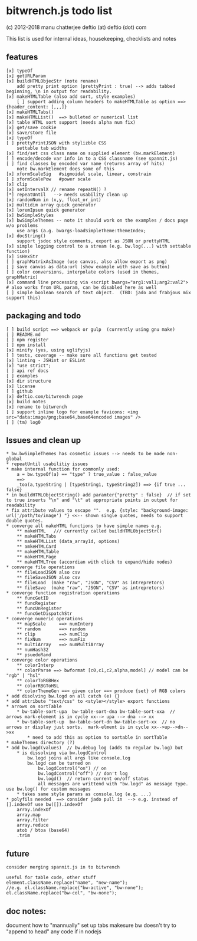 # bitwrench.js todo list  
(c) 2012-2018 manu chatterjee 
 			  deftio (at) deftio (dot) com

This list is used for internal ideas, housekeeping, checklists and notes

## features
	[x] typeOf
	[x] getURLParam
	[x] buildHTMLObjecStr (note rename)
		add pretty print option (prettyPrint : true) --> adds tabbed beginning, \n in output for readability.
	[x] makeHTMLTable (also add sort, style examples)
		[ ] support adding column headers to makeHTMLTable as option ==> {header_content: [,,,]}
	[x] makeHTMLTabs()
	[x] makeHTMLList()  ==> bulleted or numerical list
 	[x] table HTML sort support (needs alpha num fix)
	[x] get/save cookie
	[x] save/store file 
	[x] typeOf
	[ ] prettyPrintJSON with stylizble CSS
		settable tab widths
	[x] find/set css class name on supplied element (bw.markElement)
	[ ] encode/decode var info in to a CSS classname (see spannit.js)
	[ ] find classes by encoded var name (returns array of hits)
		note bw.markElement does some of this
	[x] xformScaleSig   #sigmoidal scale, linear, constrain
	[ ] xformScalePow   #power scale 
	[x] clip 
	[x] setIntervalX // rename repeatN() ?
	[*] repeatUntil   --> needs usability clean up
	[x] randomNum in (x,y, float_or_int)
	[x] multidim array quick generator
	[x] loremIpsum quick generator
 	[x] bwSimpleStyles
 	[x] bwSimpleThemes -- note it should work on the examples / docs page w/o problems
 		use args (a.g. bwargs-loadSimpleTheme:themeIndex;
 	[x] docString()
 		support jsdoc style comments, export as JSON or prettyHTML
 	[x] simple logging control to a stream (e.g. bw.log(...) with settable function)
 	[x] isHexStr 
 	[ ] graphMatrixAsImage (use canvas, also allow export as png)
 	[ ] save canvas as data:url (show example with save as button)
 	[ ] color conversions, interpolate colors (used in themes, graphMatrix)
 	[x] command line processing via <script bwargs="arg1:val1;arg2:val2">  # also works from URL param, can be disabled here as well 
 	[ ] simple boolean search of text object.  (TBD: jado and frabjous mix support this)



## packaging and todo
	[ ] build script ==> webpack or gulp  (currently using gnu make)
	[ ] README.md
	[ ] npm register
	[ ] npm install 
	[x] minify (yes, using uglifyjs)
	[ ] tests, coverage -- make sure all functions get tested
	[x] linting - JSHint or ESLint
	[x] "use strict";
	[ ] api ref docs
	[ ] examples
	[x] dir structure
	[x] license
	[ ] github
	[x] deftio.com/bitwrench page
	[x] build notes
	[x] rename to bitwrench
	[ ] support inline logo for example favicons: <img src="data:image/png;base64,base64encoded images" /> 
	[ ] (tm) log0

## Issues and clean up
	* bw.bwSimpleThemes has cosmetic issues --> needs to be made non-global
	* repeatUntil usabilitiy issues
	* make internal function for commonly used:
		a = bw.typeOf(a) == "type" ? true_value : false_value
		==>
		_toa(a,typeString | [typeString1, typeString2]) ==> {if true ... false}
	* in buildHTMLObjectString() add paramter{"pretty" : false}  // if set to true inserts "\n" and "\t" at appropriate points in output for readability
	* fix attribute values to escape "".  e.g. {style: "background-image: url('/path/to/image') "} <<-- shown single quotes, needs to support double quotes.  
	* converge all makeHTML functions to have simple names e.g.
		** makeHTML   /// currently called buildHTMLObjectStr()
		** makeHTMLTabs
		** makeHTMLList (data_array1d, options)
		** amkeHTMLCard
		** makeHTMLTable
		** makeHTMLPage
		** makeHTMLTree (accordian with click to expand/hide nodes)
	* converge file operations
		** fileLoadJSON also csv 
		** fileSaveJSON also csv 
		** fileLoad  (make "raw", "JSON", "CSV" as intrepretors)
		** fileSave  (make "raw", "JSON", "CSV" as intrepretors)
	* converge function registration operations
		** funcGetID
		** funcRegister
		** funcUnRegister
		** funcGetDispatchStr
	* converge numeric operations
		** mapScale 	==> numInterp
		** random   	==> random
		** clip     	==> numClip
		** fixNum   	==> numFix
		** multiArray	==> numMultiArray
		** numHash32
		** psuedoRand  
	* converge color operations
		** colorInterp
		** colorParse ==> bwformat [c0,c1,c2,alpha,model] // model can be "rgb" | "hsl" 
		** colorToRGBHex
		** colorRBGToHSL
		** colorThemeGen ==> given color ==> produce {set} of RGB colors
	* add disolving bw.logd on all catch (e) {}
	* add attribute "text/css" to <style></style> export functions
	* arrows on sortTable
		* bw-table-sort-upa  bw-table-sort-dna bw-table-sort-xxa  // arrows mark-element is in cycle xx--> upa --> dna --> xx
		* bw-table-sort-up  bw-table-sort-dn bw-table-sort-xx  // no arrows or display just sorts.  mark-elment is in cycle xx-->up-->dn-->xx 
			* need to add this as option to sortable in sortTable 
	* makeThemes directory (?)
	* add bw.logd(values)  // bw.debug log (adds to regular bw.log) but
		* is dissolving via bw.logdControl
			bw.logd joins all args like console.log
			bw.logd can be turned on
				bw.logdControl("on") // on
				bw.logdControl("off") // don't log
				bw.logd()  // return current on/off status
				all messages are writtend with "bw.logd" as message type.  use bw.log() for custom messages
		* takes same style params as console.log (e.g. ...)
	* polyfils needed  ==> consider jado pull in  --> e.g. instead of [].indexOf use bw([]).indexOf
		array.indexOf
		array.map
		array.filter
		array.reduce
		atob / btoa (base64)
		.trim 



## future
	consider merging spannit.js in to bitwrench

```
useful for table code, other stuff	
element.className.replace("name", "new-name");
//e.g. el.className.replace("bw-active", "bw-none");
el.className.replace("bw-col", "bw-none");

```

## doc notes:
document how to "mannually" set up tabs
makesure bw doesn't try to "append to head" any code if in nodejs






